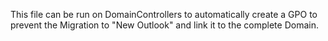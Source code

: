 This file can be run on DomainControllers to automatically create a GPO to prevent the Migration to "New Outlook" and link it to the complete Domain.

